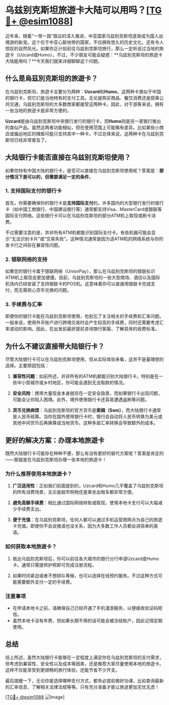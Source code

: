 # 乌兹别克斯坦旅遊卡大陆可以用吗？[[TG💪+ @esim1088](https://t.me/s/esim1088)]

近年来，随着“一带一路”倡议的深入推进，中亚国家乌兹别克斯坦逐渐成为国人出境游的新宠。这个位于中亚心脏地带的国家，不仅拥有悠久的历史文化，还有令人惊叹的自然风光。如果你正计划前往乌兹别克斯坦旅行，那么一定听说过当地的旅遊卡（Uzcard或Humo）。不过，不少朋友可能会疑惑：**乌兹别克斯坦的旅遊卡大陆能用吗？**今天我们就来详细聊聊这个问题。

## 什么是烏茲別克斯坦的旅遊卡？

在乌兹别克斯坦，旅遊卡主要分为两种：**Uzcard**和**Humo**。这两种卡类似于中国的银行卡，但它们是当地特有的支付工具。无论是购买商品、餐饮消费还是搭乘公共交通，乌兹别克斯坦的大多数商家都接受这两种卡。因此，对于游客来说，拥有一张当地的旅遊卡是非常方便的。

**Uzcard**是由乌兹别克斯坦中央银行发行的银行卡，而**Humo**则是另一家银行推出的类似产品。虽然这两者功能相似，但在使用范围上可能略有差异。比如某些小商店或偏远地区的摊贩可能只支持其中一种卡。不过总体来说，这两种卡在乌兹别克斯坦已经非常普及了。

## 大陆银行卡能否直接在乌兹别克斯坦使用？

如果你持有中国大陆的银行卡，是否可以直接在乌兹别克斯坦使用呢？答案是：**部分情况下是可以的，但需要满足一定的条件**。

### 1. 支持国际支付的银行卡
首先，你需要确保你的银行卡是**支持国际支付**的。许多国内的大型银行发行的银行卡（如中国工商银行、中国建设银行等）通常都支持Visa、MasterCard或银联等国际支付网络。这些银行卡可以在乌兹别克斯坦的部分ATM机上取现或刷卡消费。

不过需要注意的是，并非所有ATM机都能识别国际支付卡。有些机器可能会显示“无法识别卡片”或“交易失败”。这种情况通常是因为该ATM机的网络系统与你的发卡行之间存在兼容性问题。

### 2. 银联网络的支持
如果您的银行卡属于银联网络（UnionPay），那么在乌兹别克斯坦的银联标识ATM机上取现会更加便捷。目前，乌兹别克斯坦的一些大型商场、酒店以及国际机场内已经安装了支持银联卡的POS机。这意味着你可以直接用银联卡完成支付，而无需担心货币兑换的问题。

### 3. 手续费与汇率
即便你的银行卡能在乌兹别克斯坦使用，也别忘了关注相关的手续费和汇率问题。一般来说，使用外币账户进行跨境交易时会产生较高的手续费，同时还需要考虑汇率波动的影响。因此，在出发前最好提前咨询银行客服，了解具体的收费标准。

## 为什么不建议直接带大陆银行卡？

尽管大陆银行卡可以在乌兹别克斯坦使用，但从实际体验来看，这并不是最理想的选择。主要原因包括：

1. **兼容性问题**：如前所述，并非所有的ATM机都能识别大陆银行卡。特别是在一些中小型城市或乡村地区，你可能会遇到无法取款的情况。
   
2. **安全风险**：携带大量现金本身就存在一定安全隐患，而如果银行卡出现问题，可能会让你陷入困境。此外，境外使用银行卡还容易遭遇盗刷等问题。

3. **货币兑换麻烦**：乌兹别克斯坦的官方货币是**索姆（Som）**，而大陆银行卡通常是人民币结算。当你在国外使用银行卡时，银行会自动将人民币转换为美元或其他中间货币后再换算成当地货币。这种多层汇率转换会导致额外的成本。

## 更好的解决方案：办理本地旅遊卡

既然大陆银行卡可能存在种种不便，那么有没有更好的替代方案呢？答案是肯定的——那就是在乌兹别克斯坦办理一张本地的旅遊卡！

### 为什么推荐使用本地旅遊卡？
1. **广泛适用性**：正如我们前面提到的，Uzcard和Humo几乎覆盖了乌兹别克斯坦的所有消费场景，无论是超市购物还是乘坐出租车都非常方便。
   
2. **避免高额手续费**：相比通过国际网络转账或取现，使用本地卡支付可以大幅减少手续费支出。

3. **便于充值**：在乌兹别克斯坦，任何人都可以通过手机运营商网点为自己的旅遊卡充值。即使你不会说俄语也没关系，因为大多数工作人员都会讲简单的英语。

### 如何获取本地旅遊卡？
1. 抵达乌兹别克斯坦后，你可以前往各大城市的银行分行申请Uzcard或Humo卡。通常只需提供护照即可完成注册流程。
   
2. 如果时间紧迫或者不想排队等候，也可以选择在线预约服务。不过这种方式可能需要额外支付一定的手续费。

### 注意事项
- 在申请本地卡之前，请确保自己已经开通了手机漫游服务，以便接收验证码短信。
- 虽然本地卡没有年费，但如果长期不用的话可能会被冻结账户，因此记得定期使用。

## 总结

综上所述，虽然大陆银行卡能够在一定程度上满足你在乌兹别克斯坦的支付需求，但考虑到兼容性、安全性以及成本等因素，还是推荐大家尽量使用本地的旅遊卡。这样不仅能享受到更顺畅的旅行体验，还能节省不少开支。

最后提醒一下，无论你是选择哪种支付方式，都务必提前做好功课，比如查询最新的汇率信息、了解相关法律法规等等。只有充分准备才能让旅途更加无忧无虑！

[[TG💪+ @esim1088](https://t.me/s/esim1088) ![Image](https://i.postimg.cc/4NQfJmqS/Snipaste-2025-05-13-00-14-12.png)]